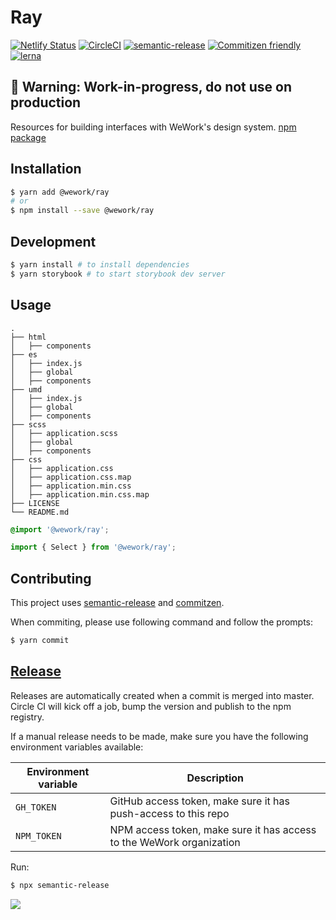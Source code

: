 # Ray

[![Netlify Status](https://api.netlify.com/api/v1/badges/428119e4-0053-4c50-8bb5-9aae1b689bec/deploy-status)](https://app.netlify.com/sites/wework-ray/deploys) [![CircleCI](https://circleci.com/gh/WeConnect/ray.svg?style=svg&circle-token=99fe6d74b0b60e0113df0e37df0009ba77793b1d)](https://circleci.com/gh/WeConnect/ray) [![semantic-release](https://img.shields.io/badge/%20%20%F0%9F%93%A6%F0%9F%9A%80-semantic--release-e10079.svg)](https://github.com/semantic-release/semantic-release) [![Commitizen friendly](https://img.shields.io/badge/commitizen-friendly-brightgreen.svg)](http://commitizen.github.io/cz-cli/) [![lerna](https://img.shields.io/badge/maintained%20with-lerna-cc00ff.svg)](https://lernajs.io/)

## 🚧 **Warning**: Work-in-progress, do not use on production

Resources for building interfaces with WeWork's design system. [npm package](https://www.npmjs.com/package/@wework/ray)

## Installation

```bash
$ yarn add @wework/ray
# or
$ npm install --save @wework/ray
```

## Development

```bash
$ yarn install # to install dependencies
$ yarn storybook # to start storybook dev server
```

## Usage

```
.
├── html
│   ├── components
├── es
│   ├── index.js
│   ├── global
│   ├── components
├── umd
│   ├── index.js
│   ├── global
│   ├── components
├── scss
│   ├── application.scss
│   ├── global
│   ├── components
├── css
│   ├── application.css
│   ├── application.css.map
│   ├── application.min.css
│   ├── application.min.css.map
├── LICENSE
└── README.md
```

```scss
@import '@wework/ray';
```

```js
import { Select } from '@wework/ray';
```

## Contributing

This project uses [semantic-release](https://github.com/semantic-release/semantic-release) and [commitzen](https://github.com/commitizen/cz-cli).

When commiting, please use following command and follow the prompts:

```bash
$ yarn commit
```

## [Release](https://github.com/WeConnect/ray/releases)

Releases are automatically created when a commit is merged into master. Circle CI will kick off a job, bump the version and publish to the npm registry.

If a manual release needs to be made, make sure you have the following environment variables available:

| Environment variable | Description                                                          |
| -------------------- | -------------------------------------------------------------------- |
| `GH_TOKEN`           | GitHub access token, make sure it has push-access to this repo       |
| `NPM_TOKEN`          | NPM access token, make sure it has access to the WeWork organization |

Run:

```bash
$ npx semantic-release
```

![](https://media.giphy.com/media/NXWYyKAHim63u/giphy.gif)
